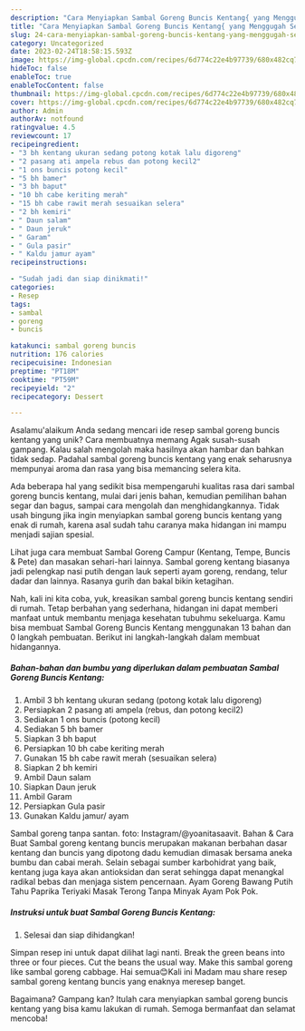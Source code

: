 ```yaml
---
description: "Cara Menyiapkan Sambal Goreng Buncis Kentang{ yang Menggugah Selera"
title: "Cara Menyiapkan Sambal Goreng Buncis Kentang{ yang Menggugah Selera"
slug: 24-cara-menyiapkan-sambal-goreng-buncis-kentang-yang-menggugah-selera
category: Uncategorized
date: 2023-02-24T18:58:15.593Z
image: https://img-global.cpcdn.com/recipes/6d774c22e4b97739/680x482cq70/sambal-goreng-buncis-kentang-foto-resep-utama.jpg
hideToc: false
enableToc: true
enableTocContent: false
thumbnail: https://img-global.cpcdn.com/recipes/6d774c22e4b97739/680x482cq70/sambal-goreng-buncis-kentang-foto-resep-utama.jpg
cover: https://img-global.cpcdn.com/recipes/6d774c22e4b97739/680x482cq70/sambal-goreng-buncis-kentang-foto-resep-utama.jpg
author: Admin
authorAv: notfound
ratingvalue: 4.5
reviewcount: 17
recipeingredient:
- "3 bh kentang ukuran sedang potong kotak lalu digoreng"
- "2 pasang ati ampela rebus dan potong kecil2"
- "1 ons buncis potong kecil"
- "5 bh bamer"
- "3 bh baput"
- "10 bh cabe keriting merah"
- "15 bh cabe rawit merah sesuaikan selera"
- "2 bh kemiri"
- " Daun salam"
- " Daun jeruk"
- " Garam"
- " Gula pasir"
- " Kaldu jamur ayam"
recipeinstructions:

- "Sudah jadi dan siap dinikmati!"
categories:
- Resep
tags:
- sambal
- goreng
- buncis

katakunci: sambal goreng buncis 
nutrition: 176 calories
recipecuisine: Indonesian
preptime: "PT18M"
cooktime: "PT59M"
recipeyield: "2"
recipecategory: Dessert

---
```



Asalamu'alaikum Anda sedang mencari ide resep sambal goreng buncis kentang yang unik? Cara membuatnya memang Agak susah-susah gampang. Kalau salah mengolah maka hasilnya akan hambar dan bahkan tidak sedap. Padahal sambal goreng buncis kentang yang enak seharusnya mempunyai aroma dan rasa yang bisa memancing selera kita.


Ada beberapa hal yang sedikit bisa mempengaruhi kualitas rasa dari sambal goreng buncis kentang, mulai dari jenis bahan, kemudian pemilihan bahan segar dan bagus, sampai cara mengolah dan menghidangkannya. Tidak usah bingung jika ingin menyiapkan sambal goreng buncis kentang yang enak di rumah, karena asal sudah tahu caranya maka hidangan ini mampu menjadi sajian spesial.

Lihat juga cara membuat Sambal Goreng Campur (Kentang, Tempe, Buncis &amp; Pete) dan masakan sehari-hari lainnya. Sambal goreng kentang biasanya jadi pelengkap nasi putih dengan lauk seperti ayam goreng, rendang, telur dadar dan lainnya. Rasanya gurih dan bakal bikin ketagihan.


Nah, kali ini kita coba, yuk, kreasikan sambal goreng buncis kentang sendiri di rumah. Tetap berbahan yang sederhana, hidangan ini dapat memberi manfaat untuk membantu menjaga kesehatan tubuhmu sekeluarga. Kamu bisa membuat Sambal Goreng Buncis Kentang menggunakan 13 bahan dan 0 langkah pembuatan. Berikut ini langkah-langkah dalam membuat hidangannya.

<!--inarticleads1-->

##### Bahan-bahan dan bumbu yang diperlukan dalam pembuatan Sambal Goreng Buncis Kentang:

1. Ambil 3 bh kentang ukuran sedang (potong kotak lalu digoreng)
1. Persiapkan 2 pasang ati ampela (rebus, dan potong kecil2)
1. Sediakan 1 ons buncis (potong kecil)
1. Sediakan 5 bh bamer
1. Siapkan 3 bh baput
1. Persiapkan 10 bh cabe keriting merah
1. Gunakan 15 bh cabe rawit merah (sesuaikan selera)
1. Siapkan 2 bh kemiri
1. Ambil  Daun salam
1. Siapkan  Daun jeruk
1. Ambil  Garam
1. Persiapkan  Gula pasir
1. Gunakan  Kaldu jamur/ ayam


Sambal goreng tanpa santan. foto: Instagram/@yoanitasaavit. Bahan &amp; Cara Buat Sambal goreng kentang buncis merupakan makanan berbahan dasar kentang dan buncis yang dipotong dadu kemudian dimasak bersama aneka bumbu dan cabai merah. Selain sebagai sumber karbohidrat yang baik, kentang juga kaya akan antioksidan dan serat sehingga dapat menangkal radikal bebas dan menjaga sistem pencernaan. Ayam Goreng Bawang Putih Tahu Paprika Teriyaki Masak Terong Tanpa Minyak Ayam Pok Pok. 

<!--inarticleads2-->

##### Instruksi untuk buat Sambal Goreng Buncis Kentang:


1. Selesai dan siap dihidangkan!

Simpan resep ini untuk dapat dilihat lagi nanti. Break the green beans into three or four pieces. Cut the beans the usual way. Make this sambal goreng like sambal goreng cabbage. Hai semua😊Kali ini Madam mau share resep sambal goreng kentang buncis yang enaknya meresep banget. 

Bagaimana? Gampang kan? Itulah cara menyiapkan sambal goreng buncis kentang yang bisa kamu lakukan di rumah. Semoga bermanfaat dan selamat mencoba!
